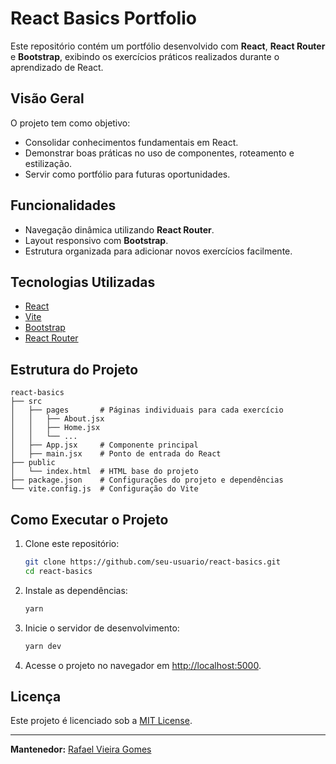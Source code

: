# React Basics Portfolio

Este repositório contém um portfólio desenvolvido com **React**, **React Router** e **Bootstrap**, exibindo os exercícios práticos realizados durante o aprendizado de React.

## Visão Geral

O projeto tem como objetivo:

- Consolidar conhecimentos fundamentais em React.
- Demonstrar boas práticas no uso de componentes, roteamento e estilização.
- Servir como portfólio para futuras oportunidades.

## Funcionalidades

- Navegação dinâmica utilizando **React Router**.
- Layout responsivo com **Bootstrap**.
- Estrutura organizada para adicionar novos exercícios facilmente.

## Tecnologias Utilizadas

- [React](https://react.dev/)
- [Vite](https://vitejs.dev/)
- [Bootstrap](https://getbootstrap.com/)
- [React Router](https://reactrouter.com/)

## Estrutura do Projeto

```plaintext
react-basics
├── src
│   ├── pages       # Páginas individuais para cada exercício
│   │   ├── About.jsx
│   │   ├── Home.jsx
│   │   └── ...
│   ├── App.jsx     # Componente principal
│   ├── main.jsx    # Ponto de entrada do React
├── public
│   └── index.html  # HTML base do projeto
├── package.json    # Configurações do projeto e dependências
└── vite.config.js  # Configuração do Vite
```

## Como Executar o Projeto

1. Clone este repositório:
   ```bash
   git clone https://github.com/seu-usuario/react-basics.git
   cd react-basics
   ```

2. Instale as dependências:
   ```bash
   yarn
   ```

3. Inicie o servidor de desenvolvimento:
   ```bash
   yarn dev
   ```

4. Acesse o projeto no navegador em [http://localhost:5000](http://localhost:5000).

## Licença

Este projeto é licenciado sob a [MIT License](LICENSE).

---

**Mantenedor:** [Rafael Vieira Gomes](https://github.com/RafaelVGomes)

